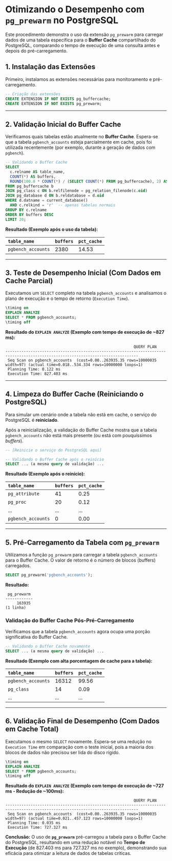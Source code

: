 # Otimizando o Desempenho com `pg_prewarm` no PostgreSQL

Este procedimento demonstra o uso da extensão `pg_prewarm` para carregar dados de uma tabela específica para o **Buffer Cache** compartilhado do PostgreSQL, comparando o tempo de execução de uma consulta antes e depois do pré-carregamento.

## 1\. Instalação das Extensões

Primeiro, instalamos as extensões necessárias para monitoramento e pré-carregamento.

```sql
-- Criação das extensões
CREATE EXTENSION IF NOT EXISTS pg_buffercache;
CREATE EXTENSION IF NOT EXISTS pg_prewarm;
```

-----

## 2\. Validação Inicial do Buffer Cache

Verificamos quais tabelas estão atualmente no **Buffer Cache**. Espera-se que a tabela `pgbench_accounts` esteja parcialmente em cache, pois foi utilizada recentemente (por exemplo, durante a geração de dados com `pgbench`).

```sql
-- Validando o Buffer Cache
SELECT
  c.relname AS table_name,
  COUNT(*) AS buffers,
  ROUND(100.0 * COUNT(*) / (SELECT COUNT(*) FROM pg_buffercache), 2) AS pct_cache
FROM pg_buffercache b
JOIN pg_class c ON b.relfilenode = pg_relation_filenode(c.oid)
JOIN pg_database d ON b.reldatabase = d.oid
WHERE d.datname = current_database()
  AND c.relkind = 'r'  -- apenas tabelas normais
GROUP BY c.relname
ORDER BY buffers DESC
LIMIT 20;
```

**Resultado (Exemplo após o uso da tabela):**

| `table_name` | `buffers` | `pct_cache` |
| :--- | :--- | :--- |
| `pgbench_accounts` | 2380 | 14.53 |

-----

## 3\. Teste de Desempenho Inicial (Com Dados em Cache Parcial)

Executamos um `SELECT` completo na tabela `pgbench_accounts` e analisamos o plano de execução e o tempo de retorno (`Execution Time`).

```sql
\timing on
EXPLAIN ANALYZE
SELECT * FROM pgbench_accounts;
\timing off
```

**Resultado do `EXPLAIN ANALYZE` (Exemplo com tempo de execução de \~827 ms):**

```
                                                        QUERY PLAN
--------------------------------------------------------------------------------------------------------------------------------
 Seq Scan on pgbench_accounts  (cost=0.00..263935.35 rows=10000035 width=97) (actual time=0.018..534.334 rows=10000000 loops=1)
 Planning Time: 0.122 ms
 Execution Time: 827.403 ms
```

-----

## 4\. Limpeza do Buffer Cache (Reiniciando o PostgreSQL)

Para simular um cenário onde a tabela não está em cache, o serviço do PostgreSQL é **reiniciado**.

Após a reinicialização, a validação do Buffer Cache mostra que a tabela `pgbench_accounts` não está mais presente (ou está com pouquíssimos *buffers*).

```sql
-- [Reinicie o serviço do PostgreSQL aqui]

-- Validando o Buffer Cache após o reinício
SELECT ... (a mesma query de validação) ...
```

**Resultado (Exemplo após o reinício):**

| `table_name` | `buffers` | `pct_cache` |
| :--- | :--- | :--- |
| `pg_attribute` | 41 | 0.25 |
| `pg_proc` | 20 | 0.12 |
| ... | ... | ... |
| `pgbench_accounts` | 0 | 0.00 |

-----

## 5\. Pré-Carregamento da Tabela com `pg_prewarm`

Utilizamos a função `pg_prewarm` para carregar a tabela `pgbench_accounts` para o Buffer Cache. O valor de retorno é o número de blocos (buffers) carregados.

```sql
SELECT pg_prewarm('pgbench_accounts');
```

**Resultado:**

```
 pg_prewarm
------------
     163935
(1 linha)
```

### Validação do Buffer Cache Pós-Pré-Carregamento

Verificamos que a tabela `pgbench_accounts` agora ocupa uma porção significativa do Buffer Cache.

```sql
-- Validando o Buffer Cache novamente
SELECT ... (a mesma query de validação) ...
```

**Resultado (Exemplo com alta porcentagem de cache para a tabela):**

| `table_name` | `buffers` | `pct_cache` |
| :--- | :--- | :--- |
| `pgbench_accounts` | 16312 | 99.56 |
| `pg_class` | 14 | 0.09 |
| ... | ... | ... |

-----

## 6\. Validação Final de Desempenho (Com Dados em Cache Total)

Executamos o mesmo `SELECT` novamente. Espera-se uma redução no `Execution Time` em comparação com o teste inicial, pois a maioria dos blocos de dados não precisou ser lida do disco rígido.

```sql
\timing on
EXPLAIN ANALYZE
SELECT * FROM pgbench_accounts;
\timing off
```

**Resultado do `EXPLAIN ANALYZE` (Exemplo com tempo de execução de \~727 ms - Redução de \~100ms):**

```
                                                        QUERY PLAN
--------------------------------------------------------------------------------------------------------------------------------
 Seq Scan on pgbench_accounts  (cost=0.00..263935.35 rows=10000035 width=97) (actual time=0.021..457.123 rows=10000000 loops=1)
 Planning Time: 0.035 ms
 Execution Time: 727.327 ms
```

**Conclusão:** O uso de **`pg_prewarm`** pré-carregou a tabela para o Buffer Cache do PostgreSQL, resultando em uma redução notável no **Tempo de Execução** (de 827.403 ms para 727.327 ms no exemplo), demonstrando sua eficácia para otimizar a leitura de dados de tabelas críticas.
